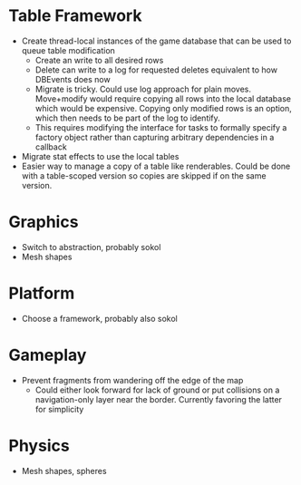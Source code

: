 # Table Framework

- Create thread-local instances of the game database that can be used to queue table modification
  - Create an write to all desired rows
  - Delete can write to a log for requested deletes equivalent to how DBEvents does now
  - Migrate is tricky. Could use log approach for plain moves. Move+modify would require copying all rows into the local database which would be expensive. Copying only modified rows is an option, which then needs to be part of the log to identify.
  - This requires modifying the interface for tasks to formally specify a factory object rather than capturing arbitrary dependencies in a callback
- Migrate stat effects to use the local tables
- Easier way to manage a copy of a table like renderables. Could be done with a table-scoped version so copies are skipped if on the same version.

# Graphics

- Switch to abstraction, probably sokol
- Mesh shapes

# Platform

- Choose a framework, probably also sokol

# Gameplay

- Prevent fragments from wandering off the edge of the map
  - Could either look forward for lack of ground or put collisions on a navigation-only layer near the border. Currently favoring the latter for simplicity

# Physics

- Mesh shapes, spheres